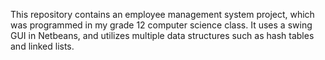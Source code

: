 This repository contains an employee management system project, which was programmed in my grade 12 computer science class. It uses a swing GUI in Netbeans, and utilizes multiple data structures such as hash tables and linked lists.
